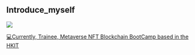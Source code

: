 ## Introduce_myself

<!-- ![](https://komarev.com/ghpvc/?username=7eerup&color=dc143c)
[![Gmail Badge](https://img.shields.io/badge/Gmail-d14836?style=flat-square&logo=Gmail&logoColor=white&link=mailto:7eerup@gmail.com)](mailto:7eerup@gmail.com)
[![Linkedin Badge](https://img.shields.io/badge/-LinkedIn-blue?style=flat-square&logo=Linkedin&logoColor=white&link=https://www.linkedin.com/in/7eerup/)](https://www.linkedin.com/in/7eerup)
[![Tech savvy Badge](http://img.shields.io/badge/-Tech%20savyy-black?style=flat-square&logo=github&link=http://eehoeskrap.tistory.com/)](http://eehoeskrap.tistory.com/) -->

<div align=left>     
      <a href="https://github.com/7eerup">
      <img src="https://img.shields.io/badge/github-181717?style=for-the-badge&logo=github&logoColor=white">
            
</div>
      
:computer:Currently, Trainee, Metaverse NFT Blockchain BootCamp based in the HKIT
